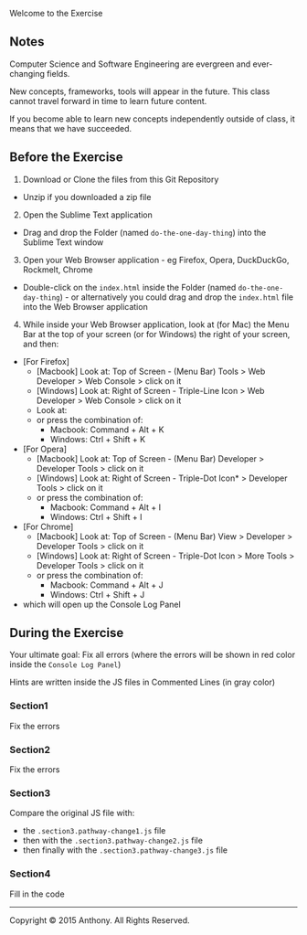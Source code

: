 Welcome to the Exercise


## Notes

Computer Science and Software Engineering are evergreen and ever-changing fields.

New concepts, frameworks, tools will appear in the future. This class cannot travel forward in time to learn future content.

If you become able to learn new concepts independently outside of class, it means that we have succeeded.



## Before the Exercise

1. Download or Clone the files from this Git Repository
  - Unzip if you downloaded a zip file

2. Open the Sublime Text application
  - Drag and drop the Folder (named `do-the-one-day-thing`) into the Sublime Text window

3. Open your Web Browser application - eg Firefox, Opera, DuckDuckGo, Rockmelt, Chrome
  - Double-click on the `index.html` inside the Folder (named `do-the-one-day-thing`) - or alternatively you could drag and drop the `index.html` file into the Web Browser application

4. While inside your Web Browser application, look at (for Mac) the Menu Bar at the top of your screen (or for Windows) the right of your screen, and then:
  - [For Firefox]
    - [Macbook] Look at: Top of Screen - (Menu Bar) Tools   > Web Developer > Web Console > click on it
    - [Windows] Look at: Right of Screen - Triple-Line Icon > Web Developer > Web Console > click on it
    - Look at: 
    - or press the combination of:
      - Macbook: Command + Alt   + K
      - Windows: Ctrl    + Shift + K
  - [For Opera]
    - [Macbook] Look at: Top of Screen - (Menu Bar) Developer > Developer Tools > click on it
    - [Windows] Look at: Right of Screen - Triple-Dot Icon*   > Developer Tools > click on it
    - or press the combination of:
      - Macbook: Command + Alt   + I
      - Windows: Ctrl    + Shift + I
  - [For Chrome]
    - [Macbook] Look at: Top of Screen - (Menu Bar) View   > Developer  > Developer Tools > click on it
    - [Windows] Look at: Right of Screen - Triple-Dot Icon > More Tools > Developer Tools > click on it
    - or press the combination of:
      - Macbook: Command + Alt   + J
      - Windows: Ctrl    + Shift + J
  - which will open up the Console Log Panel


## During the Exercise

Your ultimate goal: Fix all errors (where the errors will be shown in red color inside the `Console Log Panel`)

Hints are written inside the JS files in Commented Lines (in gray color)

### Section1
Fix the errors

### Section2
Fix the errors

### Section3
Compare the original JS file with:
  * the `.section3.pathway-change1.js` file
  * then with the `.section3.pathway-change2.js` file
  * then finally with the `.section3.pathway-change3.js` file

### Section4
Fill in the code





---
Copyright © 2015 Anthony. All Rights Reserved.